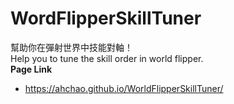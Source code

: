 # WordFlipperSkillTuner
幫助你在彈射世界中技能對軸！
<br>
Help you to tune the skill order in world flipper.
<br>
**Page Link**
- https://ahchao.github.io/WorldFlipperSkillTuner/

